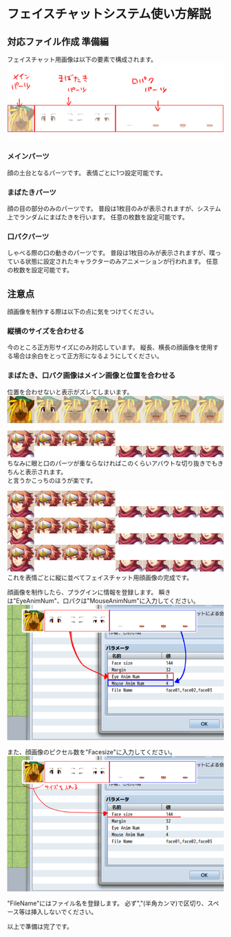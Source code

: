 # フェイスチャットシステム使い方解説
## 対応ファイル作成 準備編

フェイスチャット用画像は以下の要素で構成されます。
![](img/01.png)

### メインパーツ
顔の土台となるパーツです。
表情ごとに1つ設定可能です。

### まばたきパーツ
顔の目の部分のみのパーツです。
普段は1枚目のみが表示されますが、システム上でランダムにまばたきを行います。
任意の枚数を設定可能です。

### 口パクパーツ
しゃべる際の口の動きのパーツです。
普段は1枚目のみが表示されますが、喋っている状態に設定されたキャラクターのみアニメーションが行われます。
任意の枚数を設定可能です。

## 注意点

顔画像を制作する際は以下の点に気をつけてください。

### 縦横のサイズを合わせる
今のところ正方形サイズにのみ対応しています。
縦長、横長の顔画像を使用する場合は余白をとって正方形になるようにしてください。

### まばたき、口パク画像はメイン画像と位置を合わせる
位置を合わせないと表示がズレてしまいます。
![](img/04.png)

![](img/05.png)
ちなみに眼と口のパーツが重ならなければこのくらいアバウトな切り抜きでもきちんと表示されます。<br>
と言うかこっちのほうが楽です。

![](img/06.png)
これを表情ごとに縦に並べてフェイスチャット用顔画像の完成です。

顔画像を制作したら、プラグインに情報を登録します。
瞬きは"EyeAnimNum"、口パクは"MouseAnimNum"に入力してください。
![](img/02.png)

また、顔画像のピクセル数を"Facesize"に入力してください。
![](img/03.png)

"FileName"にはファイル名を登録します。
必ず","(半角カンマ)で区切り、スペース等は挿入しないでください。

以上で準備は完了です。